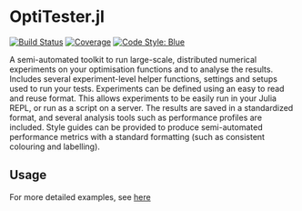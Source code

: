 # OptiTester.jl

[![Build Status](https://github.com/sandyspiers/OptiTest.jl/actions/workflows/CI.yml/badge.svg?branch=main)](https://github.com/sandyspiers/OptiTest.jl/actions/workflows/CI.yml?query=branch%3Amain)
[![Coverage](https://codecov.io/gh/sandyspiers/OptiTest.jl/branch/main/graph/badge.svg)](https://codecov.io/gh/sandyspiers/OptiTest.jl)
[![Code Style: Blue](https://img.shields.io/badge/code%20style-blue-4495d1.svg)](https://github.com/invenia/BlueStyle)

A semi-automated toolkit to run large-scale, distributed numerical experiments on your optimisation functions and to analyse the results.
Includes several experiment-level helper functions, settings and setups used to run your tests.
Experiments can be defined using an easy to read and reuse format.
This allows experiments to be easily run in your Julia REPL, or run as a script on a server.
The results are saved in a standardized format, and several analysis tools such as performance profiles are included.
Style guides can be provided to produce semi-automated performance metrics with a standard formatting (such as consistent colouring and labelling).

## Usage

For more detailed examples, see [here](docs/examples.md)
